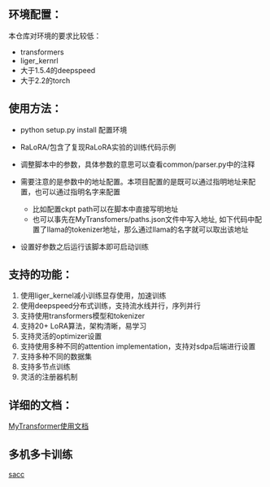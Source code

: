 ## 环境配置：
本仓库对环境的要求比较低：
- transformers
- liger_kernrl
- 大于1.5.4的deepspeed
- 大于2.2的torch

## 使用方法：

- python setup.py install 配置环境
- RaLoRA/包含了复现RaLoRA实验的训练代码示例
- 调整脚本中的参数，具体参数的意思可以查看common/parser.py中的注释
- 需要注意的是参数中的地址配置。本项目配置的是既可以通过指明地址来配置，也可以通过指明名字来配置
    - 比如配置ckpt path可以在脚本中直接写明地址
    - 也可以事先在MyTransfomers/paths.json文件中写入地址, 如下代码中配置了llama的tokenizer地址，那么通过llama的名字就可以取出该地址

- 设置好参数之后运行该脚本即可启动训练

## 支持的功能：
1. 使用liger_kernel减小训练显存使用，加速训练
2. 使用deepspeed分布式训练，支持流水线并行，序列并行
3. 支持使用transformers模型和tokenizer
4. 支持20+ LoRA算法，架构清晰，易学习
5. 支持灵活的optimizer设置
6. 支持使用多种不同的attention implementation，支持对sdpa后端进行设置
7. 支持多种不同的数据集
8. 支持多节点训练
9. 灵活的注册器机制

   
## 详细的文档：
[MyTransformer使用文档](https://github.com/hhnqqq/MyTransformers/blob/main/MyTransformers_document.pdf)
## 多机多卡训练
[sacc](https://github.com/hhnqqq/sacc_beijingcloud)
